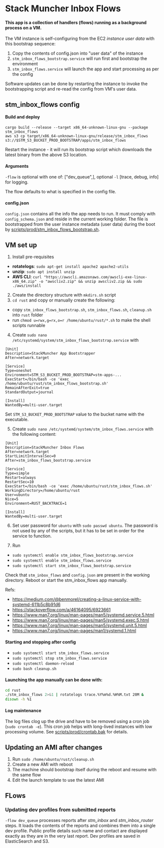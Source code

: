 # Stack Muncher Inbox Flows

#### This app is a collection of handlers (flows) running as a background process on a VM.

The VM instance is self-configuring from the EC2 *instance user data* with this bootstrap sequence:

1. Copy the contents of config.json into "user data" of the instance
2. `stm_inbox_flows_bootstrap.service` will run first and bootstrap the environment
3. `stm_inbox_flows.service` will launch the app and start processing as per the config

Software updates can be done by restarting the instance to invoke the bootstrapping script and re-read the config from VM's user data.

## stm_inbox_flows config

#### Build and deploy
```shell
cargo build --release --target x86_64-unknown-linux-gnu --package stm_inbox_flows
aws s3 cp target/x86_64-unknown-linux-gnu/release/stm_inbox_flows s3://$STM_S3_BUCKET_PROD_BOOTSTRAP/apps/stm_inbox_flows
```
Restart the instance - it will run its bootstrap script which downloads the latest binary from the above S3 location.

#### Arguments

`-flow` is optional with one of: ["dev_queue",], optional `-l` [trace, debug, info] for logging.

The flow defaults to what is specified in the config file.

#### config.json

`config.json` contains all the info the app needs to run. It must comply with `config_schema.json` and reside in the current working folder.
The file is bootstrapped from the user instance metadata (user data) during the boot by [scripts/prod/stm_inbox_flows_bootstrap.sh](scripts/prod/stm_inbox_flows_bootstrap.sh).

## VM set up

1. Install pre-requisites
- **rotatelogs**: `sudo apt-get install apache2 apache2-utils`
- **unzip**: `sudo apt install unzip`
- **AWS CLI**: `curl "https://awscli.amazonaws.com/awscli-exe-linux-x86_64.zip" -o "awscliv2.zip" && unzip awscliv2.zip && sudo ./aws/install`

2. Create the directory structure with `mkdirs.sh` script
3. `cd rust` and copy or manually create the following:
- copy `stm_inbox_flows_bootstrap.sh`, `stm_inbox_flows.sh`, `cleanup.sh` into `rust` folder
- run `chmod u=rwx,g=rx,o=r /home/ubuntu/rust/*.sh` to make the shell scripts runnable


4. Create `sudo nano /etc/systemd/system/stm_inbox_flows_bootstrap.service` with
```
[Unit]
Description=StackMuncher App Bootstrapper
After=network.target

[Service]
Type=oneshot
Environment=STM_S3_BUCKET_PROD_BOOTSTRAP=stm-apps-...
ExecStart=/bin/bash -ce 'exec /home/ubuntu/rust/stm_inbox_flows_bootstrap.sh'
RemainAfterExit=true
StandardOutput=journal

[Install]
WantedBy=multi-user.target
```
Set `STM_S3_BUCKET_PROD_BOOTSTRAP` value to the bucket name with the executable.

5. Create `sudo nano /etc/systemd/system/stm_inbox_flows.service` with the following content:

```
[Unit]
Description=StackMuncher Inbox Flows
After=network.target
StartLimitIntervalSec=0
After=stm_inbox_flows_bootstrap.service

[Service]
Type=simple
Restart=always
RestartSec=10
ExecStart=/bin/bash -ce 'exec /home/ubuntu/rust/stm_inbox_flows.sh'
WorkingDirectory=/home/ubuntu/rust
User=ubuntu
Nice=5
Environment=RUST_BACKTRACE=1

[Install]
WantedBy=multi-user.target
```

6. Set user password for `ubuntu` with `sudo passwd ubuntu`. The password is not used by any of the scripts, but it has to be set in order for the service to function.

7. Run 
 - `sudo systemctl enable stm_inbox_flows_bootstrap.service`
 - `sudo systemctl enable stm_inbox_flows.service`
 - `sudo systemctl start stm_inbox_flows_bootstrap.service`

Check that `stm_inbox_flows` and `config.json` are present in the working directory. Reboot or start the stm_inbox_flows app manually.

Refs:
- https://medium.com/@benmorel/creating-a-linux-service-with-systemd-611b5c8b91d6
- https://stackoverflow.com/a/46164095/6923661
- https://www.man7.org/linux/man-pages/man5/systemd.service.5.html
- https://www.man7.org/linux/man-pages/man5/systemd.exec.5.html
- https://www.man7.org/linux/man-pages/man5/systemd.unit.5.html
- https://www.man7.org/linux/man-pages/man1/systemd.1.html

#### Starting and stopping after config

- `sudo systemctl start stm_inbox_flows.service`
- `sudo systemctl stop stm_inbox_flows.service`
- `sudo systemctl daemon-reload`
- `sudo bash cleanup.sh`

#### Launching the app manually can be done with:
```bash
cd rust
./stm_inbox_flows 2>&1 | rotatelogs trace.%Y%m%d.%H%M.txt 20M &
disown -h %1
```

#### Log maintenance

The log files clog up the drive and have to be removed using a cron job (`sudo crontab -e`). This cron job helps with long-lived instances with low processing volume.
See [scripts/prod/crontab.bak](scripts/prod/crontab.bak) for details.

## Updating an AMI after changes

1. Run `sudo /home/ubuntu/rust/cleanup.sh`
2. Create a new AMI with reboot
3. The machine should bootstrap itself during the reboot and resume with the same flow
4. Edit the launch template to use the latest AMI 


## FLows

### Updating dev profiles from submitted reports

`-flow dev_queue` processes reports after *stm_inbox* and *stm_inbox_router* steps. It loads the contents of the reports and combines them into a single dev profile. Public profile details such name and contact are displayed exactly as they are in the very last report. Dev profiles are saved in ElasticSearch and S3.
